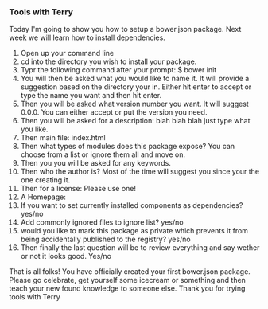 ### Tools with Terry

Today I'm going to show you how to setup a bower.json package. Next week we will learn how to install dependencies. 

1. Open up your command line  
2. cd into the directory you wish to install your package.
3. Typr the following command after your prompt: $ bower init 
4. You will then be asked what you would like to name it. It will provide a suggestion based on the directory your in. Either hit enter to accept or type the name you want and then hit enter. 
5. Then you will be asked what version number you want. It will suggest 0.0.0. You can either accept or put the version you need.
6. Then you will be asked for a description: blah blah blah just type what you like. 
7. Then main file: index.html 
8. Then what types of modules does this package expose? You can choose from a list or ignore them all and move on. 
9. Then you you will be asked for any keywords.
10. Then who the author is?  Most of the time will suggest you since your the one creating it.
11. Then for a license: Please use one!
12. A Homepage:
13. If you want to set currently installed components as dependencies? yes/no
14. Add commonly ignored files to ignore list? yes/no
15. would you like to mark this package as private which prevents it from being accidentally published to the registry? yes/no
16. Then finally the last question  will be to review everything and say wether or not it looks good. Yes/no

That is all folks! You have officially created your first bower.json package. Please go celebrate, get yourself some icecream or something and then teach your new found knowledge to someone else. Thank you for trying tools with Terry
